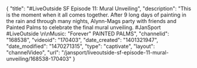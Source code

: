 {
    "title": "#LiveOutside SF Episode 11: Mural Unveiling",
    "description": "This is the moment when it all comes together. After 9 long days of painting in the rain and through many nights, Alynn-Mags party with friends and Painted Palms to celebrate the final mural unveiling. #JanSport #LiveOutside \n\nMusic: \"Forever\" PAINTED PALMS",
    "channelid": "168538",
    "videoid": "170403",
    "date_created": "1401321947",
    "date_modified": "1470271315",
    "type": "captivate",
    "layout": "channelVideo",
    "url": "\/jansport\/liveoutside-sf-episode-11-mural-unveiling\/168538-170403"
}